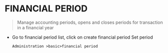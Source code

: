 # FINANCIAL PERIOD
> Manage accounting periods, opens and closes periods for transaction in a financial year
- Go to financial period list, click on create financial period 
Set period 
   
      Administration >basic>financial period 

